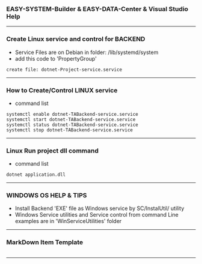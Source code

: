 ﻿<a name='assembly'></a>
### EASY-SYSTEM-Builder & EASY-DATA-Center & Visual Studio Help

---
### Create Linux service and control for BACKEND
* Service Files are on Debian in folder: /lib/systemd/system
* add this code to 'PropertyGroup'
```
create file: dotnet-Project-service.service
```
---  

### How to Create/Control LINUX service
* command list
```
systemctl enable dotnet-TABackend-service.service
systemctl start dotnet-TABackend-service.service
systemctl status dotnet-TABackend-service.service
systemctl stop dotnet-TABackend-service.service
```
---

### Linux Run project dll command
* command list
```
dotnet application.dll
```
---

### WINDOWS OS HELP & TIPS
* Install Backend 'EXE' file as Windows service by SC/InstalUtil/ utility
* Windows Service utilities and Service control from command Line examples are in 'WinServiceUtilities' folder

---


### MarkDown Item Template  
```cs

```

---